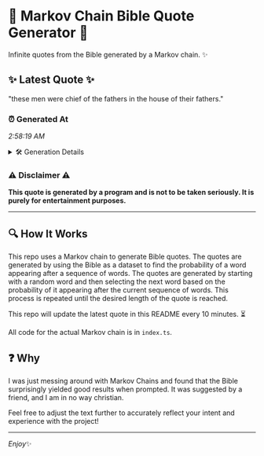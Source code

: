# 📖 Markov Chain Bible Quote Generator 📖

Infinite quotes from the Bible generated by a Markov chain. ✨

## ✨ Latest Quote ✨
"these men were chief of the fathers in the house of their fathers."

### ⏰ Generated At
*2:58:19 AM*

<details>
    <summary>🛠️ Generation Details</summary>
    <p>
        <strong>🌱 Seed:</strong> these<br>
        <strong>🔄 Iterations:</strong> 12<br>
        <strong>📜 Context History:</strong><br>[ these ]: men<br>[ these, men ]: were<br>[ these, men, were ]: chief<br>[ these, men, were, chief ]: of<br>[ these, men, were, chief, of ]: the<br>[ these, men, were, chief, of, the ]: fathers<br>[ men, were, chief, of, the, fathers ]: in<br>[ were, chief, of, the, fathers, in ]: the<br>[ chief, of, the, fathers, in, the ]: house<br>[ of, the, fathers, in, the, house ]: of<br>[ the, fathers, in, the, house, of ]: their<br>[ fathers, in, the, house, of, their ]: fathers.<br>
    </p>
</details>

### ⚠️ Disclaimer ⚠️
**This quote is generated by a program and is not to be taken seriously. It is purely for entertainment purposes.**

---

## 🔍 How It Works

This repo uses a Markov chain to generate Bible quotes. The quotes are generated by using the Bible as a dataset to find the probability of a word appearing after a sequence of words. The quotes are generated by starting with a random word and then selecting the next word based on the probability of it appearing after the current sequence of words. This process is repeated until the desired length of the quote is reached.

This repo will update the latest quote in this README every 10 minutes. ⏳

All code for the actual Markov chain is in `index.ts`.

## ❓ Why

I was just messing around with Markov Chains and found that the Bible surprisingly yielded good results when prompted. 
It was suggested by a friend, and I am in no way christian.

Feel free to adjust the text further to accurately reflect your intent and experience with the project!

---

*Enjoy*✨
